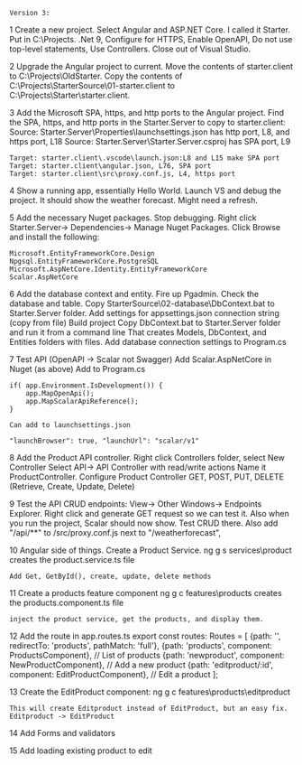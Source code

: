     Version 3:

1   Create a new project.
    Select Angular and ASP.NET Core.
    I called it Starter.
    Put in C:\Projects.
    .Net 9, Configure for HTTPS, Enable OpenAPI, Do not use top-level statements, Use Controllers.
    Close out of Visual Studio.

2   Upgrade the Angular project to current.
    Move the contents of starter.client to C:\Projects\OldStarter.
    Copy the contents of C:\Projects\StarterSource\01-starter.client to
    C:\Projects\Starter\starter.client.

3   Add the Microsoft SPA, https, and http ports to the Angular project.
    Find the SPA, https, and http ports in the Starter.Server to copy to starter.client:
    Source: Starter.Server\Properties\launchsettings.json has http port, L8, and https port, L18
    Source: Starter.Server\Starter.Server.csproj has SPA port, L9

    Target: starter.client\.vscode\launch.json:L8 and L15 make SPA port
    Target: starter.client\angular.json, L76, SPA port
    Target: starter.client\src\proxy.conf.js, L4, https port

4   Show a running app, essentially Hello World.
    Launch VS and debug the project.  It should show the weather forecast.  Might need a refresh.

5   Add the necessary Nuget packages.
    Stop debugging.  Right click Starter.Server-> Dependencies-> Manage Nuget Packages.
    Click Browse and install the following:

    Microsoft.EntityFrameworkCore.Design
    Npgsql.EntityFrameworkCore.PostgreSQL
    Microsoft.AspNetCore.Identity.EntityFrameworkCore
    Scalar.AspNetCore

6   Add the database context and entity.
    Fire up Pgadmin.  Check the database and table.
    Copy StarterSource\02-database\DbContext.bat to Starter.Server folder.
    Add settings for appsettings.json connection string (copy from file)
    Build project
    Copy DbContext.bat to Starter.Server folder and run it from a command line
    That creates Models, DbContext, and Entities folders with files.
    Add database connection settings to Program.cs

7   Test API (OpenAPI -> Scalar not Swagger)
    Add Scalar.AspNetCore in Nuget (as above)
    Add to Program.cs

    if( app.Environment.IsDevelopment()) {
        app.MapOpenApi();
        app.MapScalarApiReference();
    }

    Can add to launchsettings.json

    "launchBrowser": true, "launchUrl": "scalar/v1"

8   Add the Product API controller.
    Right click Controllers folder, select New Controller
    Select API-> API Controller with read/write actions
    Name it ProductController.
    Configure Product Controller GET, POST, PUT, DELETE (Retrieve, Create, Update, Delete)

9   Test the API CRUD endpoints:
    View-> Other Windows-> Endpoints Explorer.
    Right click and generate GET request so we can test it.
    Also when you run the project, Scalar should now show.  Test CRUD there.
    Also add "/api/**" to /src/proxy.conf.js next to "/weatherforecast",

10  Angular side of things.  Create a Product Service.
    ng g s services\product
    creates the product.service.ts file

    Add Get, GetById(), create, update, delete methods

11  Create a products feature component
    ng g c features\products
    creates the products.component.ts file

    inject the product service, get the products, and display them.

12  Add the route in app.routes.ts
    export const routes: Routes = [
        {path: '', redirectTo: 'products', pathMatch: 'full'},
        {path: 'products', component: ProductsComponent}, // List of products
        {path: 'newproduct', component: NewProductComponent}, // Add a new product
        {path: 'editproduct/:id', component: EditProductComponent}, // Edit a product
    ];

13  Create the EditProduct component:
    ng g c features\products\editproduct

    This will create Editproduct instead of EditProduct, but an easy fix.
    Editproduct -> EditProduct

14  Add Forms and validators

15  Add loading existing product to edit

